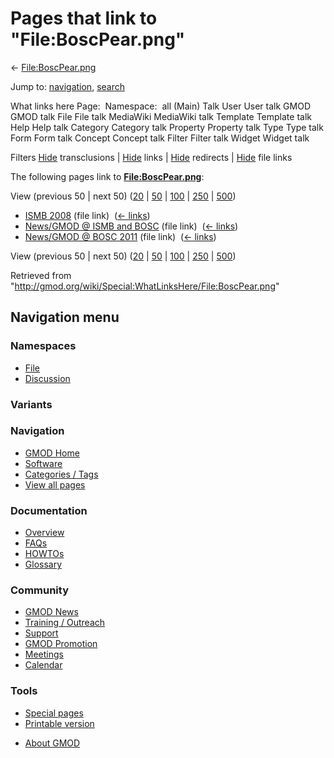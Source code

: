 <div id="mw-page-base" class="noprint">

</div>

<div id="mw-head-base" class="noprint">

</div>

<div id="content" class="mw-body" role="main">

<span id="top"></span>

<div id="mw-js-message" style="display:none;">

</div>



# <span dir="auto">Pages that link to "File:BoscPear.png"</span>

<div id="bodyContent">

<div id="contentSub">

← [File:BoscPear.png](/wiki/File:BoscPear.png "File:BoscPear.png")

</div>

<div id="jump-to-nav" class="mw-jump">

Jump to: [navigation](#mw-navigation), [search](#p-search)

</div>

<div id="mw-content-text">

What links here Page:  Namespace:  all (Main) Talk User User talk GMOD
GMOD talk File File talk MediaWiki MediaWiki talk Template Template talk
Help Help talk Category Category talk Property Property talk Type Type
talk Form Form talk Concept Concept talk Filter Filter talk Widget
Widget talk

Filters
[Hide](/mediawiki/index.php?title=Special:WhatLinksHere/File:BoscPear.png&hidetrans=1 "Special:WhatLinksHere/File:BoscPear.png")
transclusions \|
[Hide](/mediawiki/index.php?title=Special:WhatLinksHere/File:BoscPear.png&hidelinks=1 "Special:WhatLinksHere/File:BoscPear.png")
links \|
[Hide](/mediawiki/index.php?title=Special:WhatLinksHere/File:BoscPear.png&hideredirs=1 "Special:WhatLinksHere/File:BoscPear.png")
redirects \|
[Hide](/mediawiki/index.php?title=Special:WhatLinksHere/File:BoscPear.png&hideimages=1 "Special:WhatLinksHere/File:BoscPear.png")
file links

The following pages link to
**[File:BoscPear.png](/wiki/File:BoscPear.png "File:BoscPear.png")**:

View (previous 50 \| next 50)
([20](/mediawiki/index.php?title=Special:WhatLinksHere/File:BoscPear.png&limit=20 "Special:WhatLinksHere/File:BoscPear.png")
\|
[50](/mediawiki/index.php?title=Special:WhatLinksHere/File:BoscPear.png&limit=50 "Special:WhatLinksHere/File:BoscPear.png")
\|
[100](/mediawiki/index.php?title=Special:WhatLinksHere/File:BoscPear.png&limit=100 "Special:WhatLinksHere/File:BoscPear.png")
\|
[250](/mediawiki/index.php?title=Special:WhatLinksHere/File:BoscPear.png&limit=250 "Special:WhatLinksHere/File:BoscPear.png")
\|
[500](/mediawiki/index.php?title=Special:WhatLinksHere/File:BoscPear.png&limit=500 "Special:WhatLinksHere/File:BoscPear.png"))

- [ISMB 2008](/wiki/ISMB_2008 "ISMB 2008") (file link) ‎
  <span class="mw-whatlinkshere-tools">([←
  links](/mediawiki/index.php?title=Special:WhatLinksHere&target=ISMB+2008 "Special:WhatLinksHere"))</span>
- [News/GMOD @ ISMB and
  BOSC](/wiki/News/GMOD_@_ISMB_and_BOSC "News/GMOD @ ISMB and BOSC")
  (file link) ‎ <span class="mw-whatlinkshere-tools">([←
  links](/mediawiki/index.php?title=Special:WhatLinksHere&target=News%2FGMOD+%40+ISMB+and+BOSC "Special:WhatLinksHere"))</span>
- [News/GMOD @ BOSC
  2011](/wiki/News/GMOD_@_BOSC_2011 "News/GMOD @ BOSC 2011") (file link)
  ‎ <span class="mw-whatlinkshere-tools">([←
  links](/mediawiki/index.php?title=Special:WhatLinksHere&target=News%2FGMOD+%40+BOSC+2011 "Special:WhatLinksHere"))</span>

View (previous 50 \| next 50)
([20](/mediawiki/index.php?title=Special:WhatLinksHere/File:BoscPear.png&limit=20 "Special:WhatLinksHere/File:BoscPear.png")
\|
[50](/mediawiki/index.php?title=Special:WhatLinksHere/File:BoscPear.png&limit=50 "Special:WhatLinksHere/File:BoscPear.png")
\|
[100](/mediawiki/index.php?title=Special:WhatLinksHere/File:BoscPear.png&limit=100 "Special:WhatLinksHere/File:BoscPear.png")
\|
[250](/mediawiki/index.php?title=Special:WhatLinksHere/File:BoscPear.png&limit=250 "Special:WhatLinksHere/File:BoscPear.png")
\|
[500](/mediawiki/index.php?title=Special:WhatLinksHere/File:BoscPear.png&limit=500 "Special:WhatLinksHere/File:BoscPear.png"))

</div>

<div class="printfooter">

Retrieved from
"<http://gmod.org/wiki/Special:WhatLinksHere/File:BoscPear.png>"

</div>

<div id="catlinks" class="catlinks catlinks-allhidden">

</div>

<div class="visualClear">

</div>

</div>

</div>

<div id="mw-navigation">

## Navigation menu

<div id="mw-head">



<div id="left-navigation">

<div id="p-namespaces" class="vectorTabs" role="navigation"
aria-labelledby="p-namespaces-label">

### Namespaces

- <span id="ca-nstab-image"><a href="/wiki/File:BoscPear.png" accesskey="c"
  title="View the file page [c]">File</a></span>
- <span id="ca-talk"><a
  href="/mediawiki/index.php?title=File_talk:BoscPear.png&amp;action=edit&amp;redlink=1"
  accesskey="t"
  title="Discussion about the content page [t]">Discussion</a></span>

</div>

<div id="p-variants" class="vectorMenu emptyPortlet" role="navigation"
aria-labelledby="p-variants-label">

### 

### Variants[](#)

<div class="menu">

</div>

</div>

</div>





</div>

</div>

</div>

<div id="mw-panel">

<div id="p-logo" role="banner">

<a href="/wiki/Main_Page"
style="background-image: url(http://gmod.org/images/GMOD-cogs.png);"
title="Visit the main page"></a>

</div>

<div id="p-Navigation" class="portal" role="navigation"
aria-labelledby="p-Navigation-label">

### Navigation

<div class="body">

- <span id="n-GMOD-Home">[GMOD Home](/wiki/Main_Page)</span>
- <span id="n-Software">[Software](/wiki/GMOD_Components)</span>
- <span id="n-Categories-.2F-Tags">[Categories /
  Tags](/wiki/Categories)</span>
- <span id="n-View-all-pages">[View all
  pages](/wiki/Special:AllPages)</span>

</div>

</div>

<div id="p-Documentation" class="portal" role="navigation"
aria-labelledby="p-Documentation-label">

### Documentation

<div class="body">

- <span id="n-Overview">[Overview](/wiki/Overview)</span>
- <span id="n-FAQs">[FAQs](/wiki/Category:FAQ)</span>
- <span id="n-HOWTOs">[HOWTOs](/wiki/Category:HOWTO)</span>
- <span id="n-Glossary">[Glossary](/wiki/Glossary)</span>

</div>

</div>

<div id="p-Community" class="portal" role="navigation"
aria-labelledby="p-Community-label">

### Community

<div class="body">

- <span id="n-GMOD-News">[GMOD News](/wiki/GMOD_News)</span>
- <span id="n-Training-.2F-Outreach">[Training /
  Outreach](/wiki/Training_and_Outreach)</span>
- <span id="n-Support">[Support](/wiki/Support)</span>
- <span id="n-GMOD-Promotion">[GMOD
  Promotion](/wiki/GMOD_Promotion)</span>
- <span id="n-Meetings">[Meetings](/wiki/Meetings)</span>
- <span id="n-Calendar">[Calendar](/wiki/Calendar)</span>

</div>

</div>

<div id="p-tb" class="portal" role="navigation"
aria-labelledby="p-tb-label">

### Tools

<div class="body">

- <span id="t-specialpages"><a href="/wiki/Special:SpecialPages" accesskey="q"
  title="A list of all special pages [q]">Special pages</a></span>
- <span id="t-print"><a
  href="/mediawiki/index.php?title=Special:WhatLinksHere/File:BoscPear.png&amp;printable=yes"
  rel="alternate" accesskey="p"
  title="Printable version of this page [p]">Printable version</a></span>

</div>

</div>

</div>

</div>

<div id="footer" role="contentinfo">

- <span id="footer-places-about">[About
  GMOD](/wiki/GMOD:About "GMOD:About")</span>

<!-- -->






</div>
